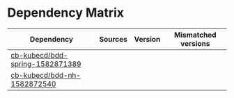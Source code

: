 # Dependency Matrix

Dependency | Sources | Version | Mismatched versions
---------- | ------- | ------- | -------------------
[cb-kubecd/bdd-spring-1582871389](https://github.com/cb-kubecd/bdd-spring-1582871389.git) |  | []() | 
[cb-kubecd/bdd-nh-1582872540](https://github.com/cb-kubecd/bdd-nh-1582872540.git) |  | []() | 
